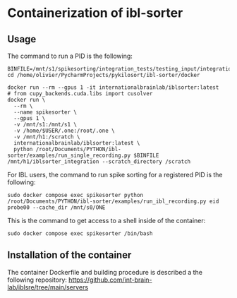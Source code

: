 # Containerization of ibl-sorter

## Usage

The command to run a PID is the following:
```shell
BINFILE=/mnt/s1/spikesorting/integration_tests/testing_input/integration_100s/imec_385_100s.ap.bin
cd /home/olivier/PycharmProjects/pykilosort/ibl-sorter/docker

docker run --rm --gpus 1 -it internationalbrainlab/iblsorter:latest 
# from cupy_backends.cuda.libs import cusolver
docker run \
  --rm \
  --name spikesorter \
  --gpus 1 \
  -v /mnt/s1:/mnt/s1 \
  -v /home/$USER/.one:/root/.one \
  -v /mnt/h1:/scratch \
  internationalbrainlab/iblsorter:latest \
  python /root/Documents/PYTHON/ibl-sorter/examples/run_single_recording.py $BINFILE  /mnt/h1/iblsorter_integration --scratch_directory /scratch

```

 
For IBL users, the command to run spike sorting for a registered PID is the following:
```shell
sudo docker compose exec spikesorter python /root/Documents/PYTHON/ibl-sorter/examples/run_ibl_recording.py eid probe00 --cache_dir /mnt/s0/ONE
```

This is the command to get access to a shell inside of the container: 
```shell
sudo docker compose exec spikesorter /bin/bash
```

## Installation of the container

The container Dockerfile and building procedure is described a the following repository: https://github.com/int-brain-lab/iblsre/tree/main/servers
